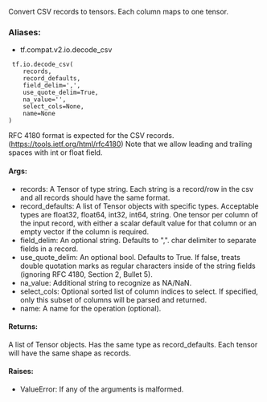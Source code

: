 Convert CSV records to tensors. Each column maps to one tensor.
### Aliases:
- tf.compat.v2.io.decode_csv

```
 tf.io.decode_csv(
    records,
    record_defaults,
    field_delim=',',
    use_quote_delim=True,
    na_value='',
    select_cols=None,
    name=None
)
```
RFC 4180 format is expected for the CSV records. (https://tools.ietf.org/html/rfc4180) Note that we allow leading and trailing spaces with int or float field.
#### Args:
- records: A Tensor of type string. Each string is a record/row in the csv and all records should have the same format.
- record_defaults: A list of Tensor objects with specific types. Acceptable types are float32, float64, int32, int64, string. One tensor per column of the input record, with either a scalar default value for that column or an empty vector if the column is required.
- field_delim: An optional string. Defaults to ",". char delimiter to separate fields in a record.
- use_quote_delim: An optional bool. Defaults to True. If false, treats double quotation marks as regular characters inside of the string fields (ignoring RFC 4180, Section 2, Bullet 5).
- na_value: Additional string to recognize as NA/NaN.
- select_cols: Optional sorted list of column indices to select. If specified, only this subset of columns will be parsed and returned.
- name: A name for the operation (optional).
#### Returns:
A list of Tensor objects. Has the same type as record_defaults. Each tensor will have the same shape as records.
#### Raises:
- ValueError: If any of the arguments is malformed.
